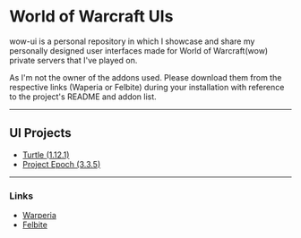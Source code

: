 # World of Warcraft UIs
wow-ui is a personal repository in which I showcase and share my personally designed user interfaces made for World of Warcraft(wow) private servers that I've played on. 

As I'm not the owner of the addons used. Please download them from the respective links (Waperia or Felbite) during your installation with reference to the project's README and addon list.

---
## UI Projects
- [Turtle (1.12.1)](./Turtle)
- [Project Epoch (3.3.5)](./Project%20Epoch)

---
### Links
- [Warperia](https://warperia.com/)
- [Felbite](https://felbite.com/)